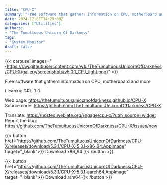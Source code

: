 ```yaml
---
title: "CPU-X"
summary: "Free software that gathers information on CPU, motherboard and more."
date: 2024-12-01T14:29:00Z
categories: ["Utilities"]
authors:
- "The Tumultuous Unicorn Of Darkness"
tags: 
- "System Monitor"
draft: false
---
```


{{< carousel images="{https://raw.githubusercontent.com/wiki/TheTumultuousUnicornOfDarkness/CPU-X/gallery/screenshots/v5.0.1_CPU_light.png}" >}}

Free software that gathers information on CPU, motherboard and more

License: GPL-3.0

Web page: <https://thetumultuousunicornofdarkness.github.io/CPU-X>  
Source code: <https://github.com/TheTumultuousUnicornOfDarkness/CPU-X>

Translate: <https://hosted.weblate.org/engage/cpu-x/?utm_source=widget>  
Report the bug: <https://github.com/TheTumultuousUnicornOfDarkness/CPU-X/issues/new>  

{{< button href="https://github.com/TheTumultuousUnicornOfDarkness/CPU-X/releases/download/5.3.1/CPU-X-5.3.1-x86_64.AppImage" target="_blank">}}
Download x86_64
{{< /button >}}

{{< button href="https://github.com/TheTumultuousUnicornOfDarkness/CPU-X/releases/download/5.3.1/CPU-X-5.3.1-aarch64.AppImage" target="_blank">}}
Download arm64
{{< /button >}}